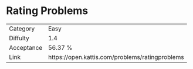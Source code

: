 # Rating Problems

<table>
    <tr>
        <td>Category</td>
        <td>Easy</td>
    </tr>
    <tr>
        <td>Diffulty</td>
        <td>1.4</td>
    </tr>
    <tr>
        <td>Acceptance</td>
        <td>56.37 %</td>
    </tr>
    <tr>
        <td>Link</td>
        <td>https://open.kattis.com/problems/ratingproblems</td>
    </tr>
</table>
